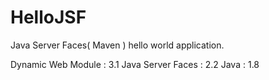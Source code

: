 # HelloJSF
Java Server Faces( Maven ) hello world application. 

Dynamic Web Module : 3.1
Java Server Faces  : 2.2
Java               : 1.8
